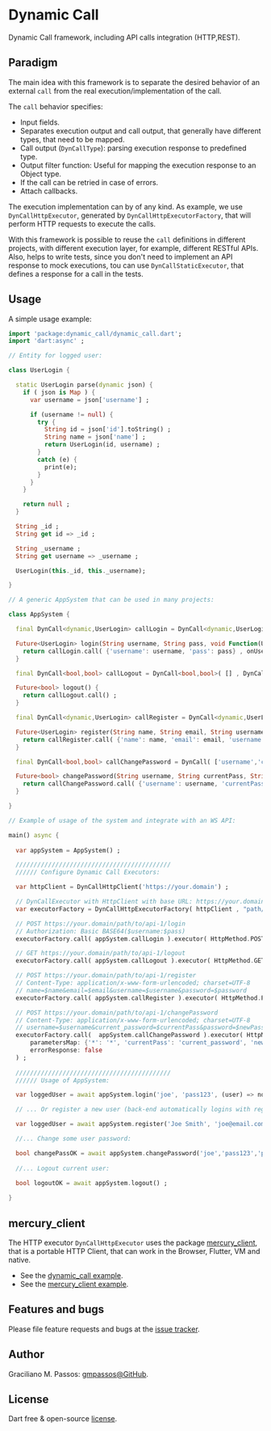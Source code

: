 # Dynamic Call

Dynamic Call framework, including API calls integration (HTTP,REST).

## Paradigm

The main idea with this framework is to separate the desired behavior of an external `call`
from the real execution/implementation of the call.

The `call` behavior specifies:

- Input fields.
- Separates execution output and call output, that generally have different types,
  that need to be mapped.
- Call output (`DynCallType`): parsing execution response to predefined type.
- Output filter function: Useful for mapping the execution response to an Object type.
- If the call can be retried in case of errors.
- Attach callbacks.

The execution implementation can by of any kind. As example, we use `DynCallHttpExecutor`,
generated by `DynCallHttpExecutorFactory`, that will perform HTTP requests to execute
the calls. 

With this framework is possible to reuse the `call` definitions in different projects,
with different execution layer, for example, different RESTful APIs.
Also, helps to write tests, since you don't need to implement an API response to mock
executions, tou can use `DynCallStaticExecutor`, that defines a response for a call
in the tests.

## Usage

A simple usage example:

```dart
import 'package:dynamic_call/dynamic_call.dart';
import 'dart:async' ;

// Entity for logged user:

class UserLogin {

  static UserLogin parse(dynamic json) {
    if ( json is Map ) {
      var username = json['username'] ;

      if (username != null) {
        try {
          String id = json['id'].toString() ;
          String name = json['name'] ;
          return UserLogin(id, username) ;
        }
        catch (e) {
          print(e);
        }
      }
    }

    return null ;
  }

  String _id ;
  String get id => _id ;

  String _username ;
  String get username => _username ;

  UserLogin(this._id, this._username);

}

// A generic AppSystem that can be used in many projects:

class AppSystem {

  final DynCall<dynamic,UserLogin> callLogin = DynCall<dynamic,UserLogin>( ['username','pass'] , DynCallType.JSON , (dynamic userJson) => UserLogin.parse(userJson) , true ) ;

  Future<UserLogin> login(String username, String pass, void Function(UserLogin user) onUserLogin) {
    return callLogin.call( {'username': username, 'pass': pass} , onUserLogin)  ;
  }

  final DynCall<bool,bool> callLogout = DynCall<bool,bool>( [] , DynCallType.BOOL , null, true ) ;

  Future<bool> logout() {
    return callLogout.call() ;
  }

  final DynCall<dynamic,UserLogin> callRegister = DynCall<dynamic,UserLogin>( ['name', 'email', 'username', 'password'] , DynCallType.JSON , (dynamic userJson) => UserLogin.parse(userJson) ) ;

  Future<UserLogin> register(String name, String email, String username, String pass, void Function(UserLogin user) onRegisteredUser) {
    return callRegister.call( {'name': name, 'email': email, 'username': username, 'password': pass} , onRegisteredUser) ;
  }

  final DynCall<bool,bool> callChangePassword = DynCall( ['username','currentPass','newPass'] , DynCallType.BOOL) ;

  Future<bool> changePassword(String username, String currentPass, String newPass) {
    return callChangePassword.call( {'username': username, 'currentPass': currentPass, 'newPass': newPass} )  ;
  }

}

// Example of usage of the system and integrate with an WS API:

main() async {
  
  var appSystem = AppSystem() ;

  ///////////////////////////////////////////
  ////// Configure Dynamic Call Executors:

  var httpClient = DynCallHttpClient('https://your.domain') ;

  // DynCallExecutor with HttpClient with base URL: https://your.domain/path/to/api-1
  var executorFactory = DynCallHttpExecutorFactory( httpClient , "path/to/api-1" ) ;

  // POST https://your.domain/path/to/api-1/login
  // Authorization: Basic BASE64($username:$pass)
  executorFactory.call( appSystem.callLogin ).executor( HttpMethod.POST, path: "login", authorizationFields: ['username', 'pass'] ) ;

  // GET https://your.domain/path/to/api-1/logout
  executorFactory.call( appSystem.callLogout ).executor( HttpMethod.GET, path: "logout" ) ;

  // POST https://your.domain/path/to/api-1/register
  // Content-Type: application/x-www-form-urlencoded; charset=UTF-8
  // name=$name&email=$email&username=$username&password=$password
  executorFactory.call( appSystem.callRegister ).executor( HttpMethod.POST, path: "register", parametersMap: {'*': '*'} ) ;

  // POST https://your.domain/path/to/api-1/changePassword
  // Content-Type: application/x-www-form-urlencoded; charset=UTF-8
  // username=$username&current_password=$currentPass&password=$newPass
  executorFactory.call(  appSystem.callChangePassword ).executor( HttpMethod.POST, path: "changePassword",
      parametersMap: {'*': '*', 'currentPass': 'current_password', 'newPass': 'password'},
      errorResponse: false
  ) ;
  
  ///////////////////////////////////////////
  ////// Usage of AppSystem:

  var loggedUser = await appSystem.login('joe', 'pass123', (user) => notifyLogin(user) ) ;

  // ... Or register a new user (back-end automatically logins with register user):

  var loggedUser = await appSystem.register('Joe Smith', 'joe@email.com', 'joe', 'pass123', (user) => notifyLogin(user) ) ;

  //... Change some user password:

  bool changePassOK = await appSystem.changePassword('joe','pass123','pass456') ;
  
  //... Logout current user:
 
  bool logoutOK = await appSystem.logout() ;

}
```

## mercury_client

The HTTP executor `DynCallHttpExecutor` uses the package [mercury_client](https://pub.dev/packages/mercury_client),
that is a portable HTTP Client, that can work in the Browser, Flutter, VM and native.

- See the [dynamic_call example](https://github.com/gmpassos/dynamic_call/blob/master/example/example.dart).
- See the [mercury_client example](https://github.com/gmpassos/mercury_client/blob/master/example/example.dart). 

## Features and bugs

Please file feature requests and bugs at the [issue tracker][tracker].

[tracker]: https://github.com/gmpassos/dynamic_call/issues

## Author

Graciliano M. Passos: [gmpassos@GitHub][github].

[github]: https://github.com/gmpassos

## License

Dart free & open-source [license](https://github.com/dart-lang/stagehand/blob/master/LICENSE).
